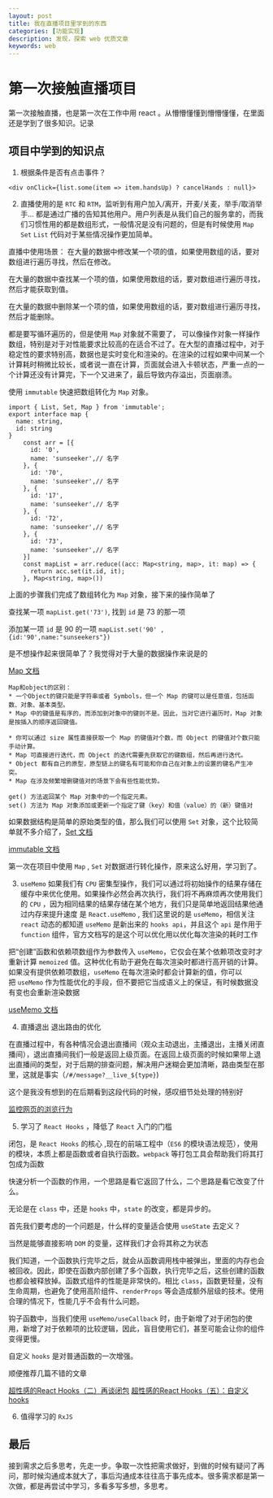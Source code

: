 ```yaml
---
layout: post
title: 我在直播项目里学到的东西
categories: [功能实现]
description: 发现，探索 web 优质文章
keywords: web
---
```


# 第一次接触直播项目
第一次接触直播，也是第一次在工作中用 react 。从懵懵懂懂到懵懵懂懂，在里面还是学到了很多知识。记录

## 项目中学到的知识点

1. 根据条件是否有点击事件？
```
<div onClick={list.some(item => item.handsUp) ? cancelHands : null}>
```

2. 直播使用的是 `RTC` 和 `RTM`，监听到有用户加入/离开，开麦/关麦，举手/取消举手... 都是通过广播的告知其他用户。用户列表是从我们自己的服务拿的，而我们习惯性用的都是数组形式，一般情况是没有问题的，但是有时候使用 `Map` `Set` `List` 代码对于某些情况操作更加简单。

直播中使用场景：
  在大量的数据中修改某一个项的值，如果使用数组的话，要对数组进行遍历寻找，然后在修改。

  在大量的数据中查找某一个项的值，如果使用数组的话，要对数组进行遍历寻找，然后才能获取到值。

  在大量的数据中删除某一个项的值，如果使用数组的话，要对数组进行遍历寻找，然后才能删除。

都是要写循环遍历的，但是使用 `Map` 对象就不需要了， 可以像操作对象一样操作数组，特别是对于对性能要求比较高的在适合不过了。在大型的直播过程中，对于稳定性的要求特别高，数据也是实时变化和渲染的。在渲染的过程如果中间某一个计算耗时稍微比较长，或者说一直在计算，页面就会进入卡顿状态，严重一点的一个计算还没有计算完，下一个又进来了，最后导致内存溢出，页面崩溃。

使用 `immutable` 快速把数组转化为 `Map` 对象。

```
import { List, Set, Map } from 'immutable';
export interface map {
  name: string,
  id: string
}
    const arr = [{
      id: '0',
      name: 'sunseeker',// 名字
    }, {
      id: '70',
      name: 'sunseeker',// 名字
    }, {
      id: '17',
      name: 'sunseeker',// 名字
    }, {
      id: '72',
      name: 'sunseeker',// 名字
    }, {
      id: '73',
      name: 'sunseeker',// 名字
    }]
    const mapList = arr.reduce((acc: Map<string, map>, it: map) => {
      return acc.set(it.id, it);
    }, Map<string, map>())
```

上面的步骤我们完成了数组转化为 `Map` 对象，接下来的操作简单了

查找某一项 `mapList.get('73')`, 找到 `id` 是 73 的那一项

添加某一项 `id` 是 90 的一项 `mapList.set('90' ,{id:'90',name:"sunseekers"})`

是不想操作起来很简单了？我觉得对于大量的数据操作来说是的

[Map 文档](https://developer.mozilla.org/zh-CN/docs/Web/JavaScript/Reference/Global_Objects/Map)


```
Map和object的区别：
* 一个Object的键只能是字符串或者 Symbols，但一个 Map 的键可以是任意值，包括函数、对象、基本类型。
* Map 中的键值是有序的，而添加到对象中的键则不是。因此，当对它进行遍历时，Map 对象是按插入的顺序返回键值。

* 你可以通过 size 属性直接获取一个 Map 的键值对个数，而 Object 的键值对个数只能手动计算。
* Map 可直接进行迭代，而 Object 的迭代需要先获取它的键数组，然后再进行迭代。
* Object 都有自己的原型，原型链上的键名有可能和你自己在对象上的设置的键名产生冲突。
* Map 在涉及频繁增删键值对的场景下会有些性能优势。

get() 方法返回某个 Map 对象中的一个指定元素。
set() 方法为 Map 对象添加或更新一个指定了键（key）和值（value）的（新）键值对
```

如果数据结构是简单的原始类型的值，那么我们可以使用 `Set` 对象，这个比较简单就不多介绍了，[Set 文档](https://developer.mozilla.org/zh-CN/docs/Web/JavaScript/Reference/Global_Objects/Set)

[immutable 文档](https://immutable-js.github.io/immutable-js/docs/#/)

第一次在项目中使用 `Map` , `Set` 对数据进行转化操作，原来这么好用，学习到了。

3. `useMemo`
如果我们有 `CPU` 密集型操作，我们可以通过将初始操作的结果存储在缓存中来优化使用。如果操作必然会再次执行，我们将不再麻烦再次使用我们的 `CPU` ，因为相同结果的结果存储在某个地方，我们只是简单地返回结果他通过内存来提升速度
是 `React.useMemo` , 我们这里说的是 `useMemo`，相信关注 `react` 动态的都知道 `useMemo` 是新出来的 `hooks api`，并且这个 `api` 是作用于 `function` 组件，官方文档写的是这个可以优化用以优化每次渲染的耗时工作

把“创建”函数和依赖项数组作为参数传入 `useMemo`，它仅会在某个依赖项改变时才重新计算 `memoized` 值。这种优化有助于避免在每次渲染时都进行高开销的计算。如果没有提供依赖项数组，`useMemo` 在每次渲染时都会计算新的值，你可以把 `useMemo` 作为性能优化的手段，但不要把它当成语义上的保证，有时候数据没有变也会重新渲染数据

[useMemo 文档](https://zh-hans.reactjs.org/docs/hooks-reference.html#usememo)

4. 直播退出
退出路由的优化

在直播过程中，有各种情况会退出直播间（观众主动退出，主播退出，主播关闭直播间），退出直播间我们一般是返回上级页面。在返回上级页面的时候如果带上退出直播间的类型，对于后期的排查问题，解决用户迷糊会更加清晰，路由类型在那里，这就是事实（`/#/message?__live_${type}`)

这个是我没有想到的在后期看到这段代码的时候，感叹细节处处理的特别好

[监控网页的浏览行为](https://www.cnblogs.com/goloving/p/10216071.html)

5. 学习了 `React Hooks` ，降低了 `React` 入门的门槛

闭包，是 `React Hooks` 的核心 ,现在的前端工程中（`ES6` 的模块语法规范），使用的模块，本质上都是函数或者自执行函数。`webpack` 等打包工具会帮助我们将其打包成为函数

快速分析一个函数的作用，一个思路是看它返回了什么，二个思路是看它改变了什么。

无论是在 `class` 中，还是 `hooks` 中，`state` 的改变，都是异步的。

首先我们要考虑的一个问题是，什么样的变量适合使用 `useState` 去定义？

当然是能够直接影响 `DOM` 的变量，这样我们才会将其称之为状态

我们知道，一个函数执行完毕之后，就会从函数调用栈中被弹出，里面的内存也会被回收。因此，即使在函数内部创建了多个函数，执行完毕之后，这些创建的函数也都会被释放掉。函数式组件的性能是非常快的。相比 `class`，函数更轻量，没有生命周期，也避免了使用高阶组件、`renderProps` 等会造成额外层级的技术。使用合理的情况下，性能几乎不会有什么问题。

钩子函数中，当我们使用 `useMemo/useCallback` 时，由于新增了对于闭包的使用，新增了对于依赖项的比较逻辑，因此，盲目使用它们，甚至可能会让你的组件变得更慢。

自定义 `hooks` 是对普通函数的一次增强。

顺便推荐几篇不错的文章

[超性感的React Hooks（二）再谈闭包](https://mp.weixin.qq.com/s/IMgHzeDXIbxMsVomnqx7AQ)
[超性感的React Hooks（五）：自定义hooks](https://mp.weixin.qq.com/s/L7pJWxX1ghkXkVZQBVguKA)

6. 值得学习的 `RxJS`


## 最后
接到需求之后多思考，先走一步。争取一次性把需求做好，到做的时候有疑问了再问，那时候沟通成本就大了，事后沟通成本往往高于事先成本。很多需求都是第一次做，都是再尝试中学习，多看多写多想，多思考。